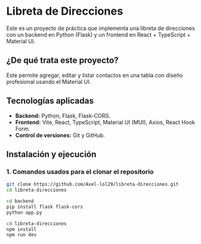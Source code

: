 # Libreta de Direcciones

Este es un proyecto de práctica que implementa una libreta de direcciones con un backend en Python (Flask) y un frontend en React + TypeScript + Material UI.

## ¿De qué trata este proyecto?
Este permite agregar, editar y listar contactos en una tabla con diseño profesional usando el Material UI.

## Tecnologías aplicadas

- **Backend:** Python, Flask, Flask-CORS.
- **Frontend:** Vite, React, TypeScript, Material UI (MUI), Axios, React Hook Form.
- **Control de versiones:** Git y GitHub.

## Instalación y ejecución

### 1. Comandos usados para el clonar el repositorio

```bash
git clone https://github.com/Axel-lol29/libreta-direcciones.git
cd libreta-direcciones

cd backend
pip install flask flask-cors
python app.py

cd libreta-direcciones
npm install
npm run dev


